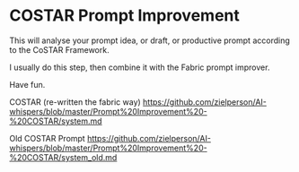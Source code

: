 # COSTAR Prompt Improvement

This will analyse your prompt idea, or draft, or productive prompt according to the CoSTAR Framework.

I usually do this step, then combine it with the Fabric prompt improver.

Have fun.

COSTAR (re-written the fabric way)
https://github.com/zielperson/AI-whispers/blob/master/Prompt%20Improvement%20-%20COSTAR/system.md

Old COSTAR Prompt
https://github.com/zielperson/AI-whispers/blob/master/Prompt%20Improvement%20-%20COSTAR/system_old.md
